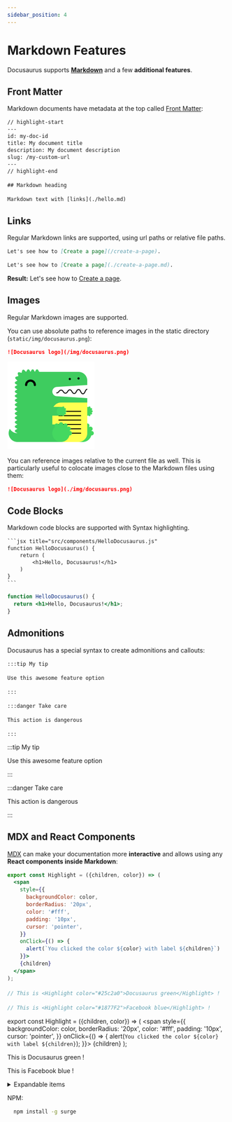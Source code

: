 ```yaml
---
sidebar_position: 4
---
```


# Markdown Features

Docusaurus supports **[Markdown](https://daringfireball.net/projects/markdown/syntax)** and a few **additional features**.

## Front Matter

Markdown documents have metadata at the top called [Front Matter](https://jekyllrb.com/docs/front-matter/):

```text title="my-doc.md"
// highlight-start
---
id: my-doc-id
title: My document title
description: My document description
slug: /my-custom-url
---
// highlight-end

## Markdown heading

Markdown text with [links](./hello.md)
```

## Links

Regular Markdown links are supported, using url paths or relative file paths.

```md
Let's see how to [Create a page](/create-a-page).
```

```md
Let's see how to [Create a page](./create-a-page.md).
```

**Result:** Let's see how to [Create a page](./create-a-page.md).

## Images

Regular Markdown images are supported.

You can use absolute paths to reference images in the static directory (`static/img/docusaurus.png`):

```md
![Docusaurus logo](/img/docusaurus.png)
```

![Docusaurus logo](/img/docusaurus.png)

You can reference images relative to the current file as well. This is particularly useful to colocate images close to the Markdown files using them:

```md
![Docusaurus logo](./img/docusaurus.png)
```

## Code Blocks

Markdown code blocks are supported with Syntax highlighting.

    ```jsx title="src/components/HelloDocusaurus.js"
    function HelloDocusaurus() {
        return (
            <h1>Hello, Docusaurus!</h1>
        )
    }
    ```

```jsx title="src/components/HelloDocusaurus.js"
function HelloDocusaurus() {
  return <h1>Hello, Docusaurus!</h1>;
}
```

## Admonitions

Docusaurus has a special syntax to create admonitions and callouts:

    :::tip My tip

    Use this awesome feature option

    :::

    :::danger Take care

    This action is dangerous

    :::

:::tip My tip

Use this awesome feature option

:::

:::danger Take care

This action is dangerous

:::

## MDX and React Components

[MDX](https://mdxjs.com/) can make your documentation more **interactive** and allows using any **React components inside Markdown**:

```jsx
export const Highlight = ({children, color}) => (
  <span
    style={{
      backgroundColor: color,
      borderRadius: '20px',
      color: '#fff',
      padding: '10px',
      cursor: 'pointer',
    }}
    onClick={() => {
      alert(`You clicked the color ${color} with label ${children}`)
    }}>
    {children}
  </span>
);

// This is <Highlight color="#25c2a0">Docusaurus green</Highlight> !

// This is <Highlight color="#1877F2">Facebook blue</Highlight> !
```

export const Highlight = ({children, color}) => (
  <span
    style={{
      backgroundColor: color,
      borderRadius: '20px',
      color: '#fff',
      padding: '10px',
      cursor: 'pointer',
    }}
    onClick={() => {
      alert(`You clicked the color ${color} with label ${children}`);
    }}>
    {children}
  </span>
);

This is <Highlight color="#25c2a0">Docusaurus green</Highlight> !

This is <Highlight color="#1877F2">Facebook blue</Highlight> !

<details>

<summary>Expandable items</summary>

After pushing to main, if you don't see your site published at the desired location (for example, it says "There isn't a GitHub Pages site here", or it's showing your repo's README.md file), check the following:

- It may take a few minutes for GitHub pages to pick up the new files, so wait for about 3 minutes and refresh before concluding it isn't working.
- On your repo's landing page, you should see a little green tick next to the last commit's title, indicating the CI has passed. If you see a cross, it means the build or deployment failed, and you should check the log for more debugging information.
- Click on the tick and make sure your see a "Deploy to GitHub Pages" workflow. Names like "pages build and deployment / deploy" are GitHub's default workflows, indicating your custom deployment workflow failed to be triggered at all. Make sure the YAML files are put under the `.github/workflows` folder, and the trigger condition is set correctly (for example, if your default branch is "master" instead of "main", you need to change the `on.push` property).
- We are using `gh-pages` as the deployment branch. Under your repo's Settings > Pages, make sure the "Source" (which is the source for the _deployment_ files, not "source" as in our terminology) is set to "gh-pages" + "/ (root)".
- If you are using a custom domain, make sure the DNS record is pointing to the GitHub pages servers' IP.

</details>


NPM:
 ```bash npm2yarn
   npm install -g surge
```